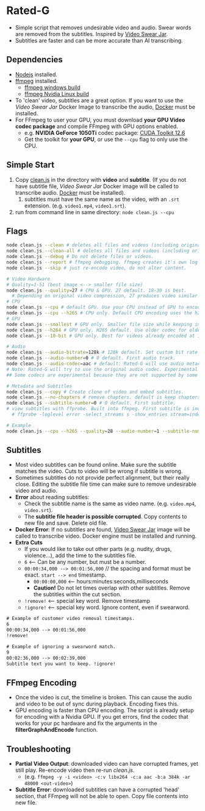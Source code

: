 # Rated-G

- Simple script that removes undesirable video and audio. Swear words are removed from the subtitles. Inspired by [Video Swear Jar](https://github.com/jveldboom/video-swear-jar).
- Subtitles are faster and can be more accurate than AI transcribing.

## Dependencies

- [Nodejs](https://nodejs.org/en/download/package-manager) installed.
- [ffmpeg](https://www.ffmpeg.org/download.html) installed.
  - [ffmpeg windows build](https://www.gyan.dev/ffmpeg/builds/)
  - [ffmpeg Nvidia Linux build](https://docs.nvidia.com/video-technologies/video-codec-sdk/11.1/ffmpeg-with-nvidia-gpu/index.html#compiling-for-linux)
- To 'clean' video, subtitles are a great option. If you want to use the _Video Swear Jar_ Docker Image to transcribe the audio, [Docker](https://docs.docker.com/engine/install/) must be installed.
- For FFmpeg to user your GPU, you must download **your GPU Video codec package** and compile FFmpeg with GPU options enabled.
  - e.g. **NVIDIA GeForce 1050Ti** codec package: [CUDA Toolkit 12.6](https://developer.nvidia.com/cuda-downloads)
  - Get the toolkit for **your GPU**, or use the `--cpu` flag to only use the CPU.

## Simple Start

1. Copy [clean.js](https://raw.githubusercontent.com/webmastersmith/Rated-G/refs/heads/main/clean.js) in the directory with **video** and **subtitle**. (If you do not have subtitle file, _Video Swear Jar_ Docker image will be called to transcribe audio. [Docker](https://docs.docker.com/engine/install/) must be installed).
   1. subtitles must have the same name as the video, with an `.srt` extension. (e.g. `video1.mp4`, `video1.srt`).
2. run from command line in same directory: `node clean.js --cpu`

## Flags

```sh
node clean.js --clean # deletes all files and videos (including original), except clean video and log file.
node clean.js --clean-all # deletes all files and videos (including original) except clean video.
node clean.js --debug # Do not delete files or videos.
node clean.js --report # ffmpeg debugging. ffmpeg creates it's own log file.
node clean.js --skip # just re-encode video, do not alter content.

# Video Hardware
# Quality=1-51 (best image <--> smaller file size)
node clean.js --quality=27 # CPU & GPU. 27 default. 18-30 is best.
  # Depending on original video compression, 27 produces video similar in size or smaller than original.
# CPU
node clean.js --cpu # default GPU. Use your CPU instead of GPU to encode video.
node clean.js --cpu --h265 # CPU only. Default CPU encoding uses the h264 codec.
# GPU
node clean.js --smallest # GPU only. Smaller file size while keeping image quality, but increases encoding time.
node clean.js --h264 # GPU only. H265 default. Use older codec for older devices.
node clean.js --10-bit # GPU only. Best for videos already encoded at 10 bit.

# Audio
node clean.js --audio-bitrate=128k # 128k default. Set custom bit rate for audio.
node clean.js --audio-number=0 # 0 default. First audio track.
node clean.js --audio-codec=aac # default: Rated-G will use audio metadata to match original codec unless you override. Options: aac, ac3, flac, opus or any valid ffmpeg audio codec.
# Note: Rated-G will try to use the original audio codec. Experimental mode is on.
## Some codecs are experimental because they are not supported by some vendors, so codec may not play on your device.

# Metadata and Subtitles
node clean.js --copy # Create clone of video and embed subtitles.
node clean.js --no-chapters # remove chapters. default is keep chapters.
node clean.js --subtitle-number=0 # 0 default. First subtitle.
# view subtitles with ffprobe. Built into ffmpeg. First subtitle is index 0.
  # ffprobe -loglevel error -select_streams s -show_entries stream=index:stream_tags=language -of csv=p=0 video.mkv

# Example
node clean.js --cpu --h265 --quality=28 --audio-number=1 --subtitle-number=1
```

## Subtitles

- Most video subtitles can be found online. Make sure the subtitle matches the video. Cuts to video will be wrong if subtitle is wrong.
- Sometimes subtitles do not provide perfect alignment, but their really close. Editing the subtitle file time can make sure to remove undesirable video and audio.
- **Error** about reading subtitles:
  - Check the subtitle name is the same as video name. (e.g. `video.mp4`, `video.srt`).
  - The **subtitle file header is possible corrupted**. Copy contents to new file and save. Delete old file.
- **Docker Error**: If no subtitles are found, [Video Swear Jar](https://github.com/jveldboom/video-swear-jar) image will be called to transcribe video. Docker engine must be installed and running.
- **Extra Cuts**
  - If you would like to take out other parts (e.g. nudity, drugs, violence...), add the time to the subtitles file.
  - `6` <-- Can be any number, but must be a number.
  - `00:00:34,000 --> 00:01:56,000` // the spacing and format must be exact. `start --> end` timestamp.
    - `00:00:00,000` <-- hours:minutes:seconds,milliseconds
    - **Caution!** Do not let times overlap with other subtitles. Remove the subtitles within the cut section.
  - `!remove!` <-- special key word. Remove timestamp
  - `!ignore!` <-- special key word. Ignore content, even if swearword.

```txt
# Example of customer video removal timestamps.
6
00:00:34,000 --> 00:01:56,000
!remove!

# Example of ignoring a swearword match.
9
00:02:36,000 --> 00:02:39,000
Subtitle text you want to keep. !ignore!
```

## FFmpeg Encoding

- Once the video is cut, the timeline is broken. This can cause the audio and video to be out of sync during playback. Encoding fixes this.
- GPU encoding is faster than CPU encoding. The script is already setup for encoding with a Nvidia GPU. If you get errors, find the codec that works for your pc hardware and fix the arguments in the **filterGraphAndEncode** function.

## Troubleshooting

- **Partial Video Output**: downloaded video can have corrupted frames, yet still play. Re-encode video then re-run _clean.js_.
  - (e.g. `ffmpeg -y -i <video> -c:v libx264 -c:a aac -b:a 384k -ar 48000 <out-video>`)
- **Subtitle Error**: downloaded subtitles can have a corrupted 'head' section, that FFmpeg will not be able to open. Copy file contents into new file.
